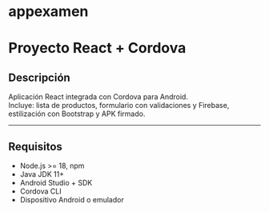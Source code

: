 # appexamen
# Proyecto React + Cordova

## Descripción
Aplicación React integrada con Cordova para Android.  
Incluye: lista de productos, formulario con validaciones y Firebase, estilización con Bootstrap y APK firmado.

---

## Requisitos
- Node.js >= 18, npm
- Java JDK 11+
- Android Studio + SDK
- Cordova CLI
- Dispositivo Android o emulador
